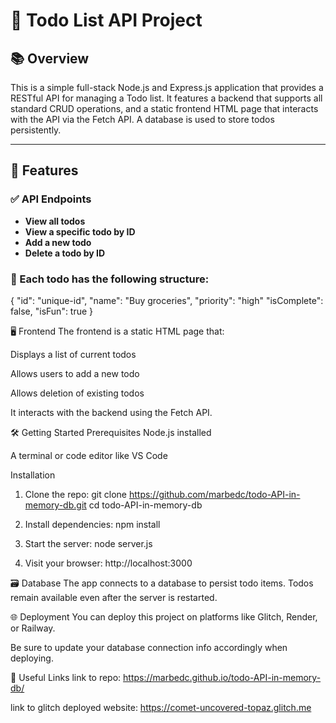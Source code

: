 # 📝 Todo List API Project

## 📚 Overview

This is a simple full-stack Node.js and Express.js application that provides a RESTful API for managing a Todo list. It features a backend that supports all standard CRUD operations, and a static frontend HTML page that interacts with the API via the Fetch API. A database is used to store todos persistently.

---

## 🚀 Features

### ✅ API Endpoints
- **View all todos**
- **View a specific todo by ID**
- **Add a new todo**
- **Delete a todo by ID**

### 🧱 Each todo has the following structure:
{
"id": "unique-id",
"name": "Buy groceries",
"priority": "high"
"isComplete": false,
"isFun": true
}

🖥️ Frontend
The frontend is a static HTML page that:

Displays a list of current todos

Allows users to add a new todo

Allows deletion of existing todos

It interacts with the backend using the Fetch API.

🛠️ Getting Started
Prerequisites
Node.js installed

A terminal or code editor like VS Code

Installation
1. Clone the repo:
git clone https://github.com/marbedc/todo-API-in-memory-db.git
cd todo-API-in-memory-db

2. Install dependencies:
npm install

3. Start the server:
node server.js

4. Visit your browser:
http://localhost:3000

🗃️ Database
The app connects to a database to persist todo items. Todos remain available even after the server is restarted.

🌐 Deployment
You can deploy this project on platforms like Glitch, Render, or Railway.

Be sure to update your database connection info accordingly when deploying.

📎 Useful Links
link to repo:  https://marbedc.github.io/todo-API-in-memory-db/

link to glitch deployed website: https://comet-uncovered-topaz.glitch.me





